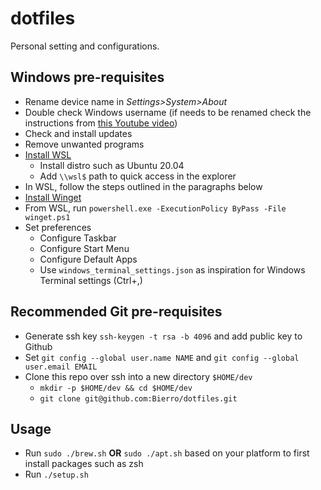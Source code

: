 # dotfiles
Personal setting and configurations.

## Windows pre-requisites
* Rename device name in *Settings>System>About*
* Double check Windows username (if needs to be renamed check the instructions from [this Youtube video](https://www.youtube.com/watch?v=w5N2aaiToiQ))
* Check and install updates
* Remove unwanted programs
* [Install WSL](https://docs.microsoft.com/en-us/windows/wsl/install-win10)
    * Install distro such as Ubuntu 20.04
    * Add `\\wsl$` path to quick access in the explorer
* In WSL, follow the steps outlined in the paragraphs below
* [Install Winget](https://docs.microsoft.com/en-us/windows/package-manager/winget/)
* From WSL, run `powershell.exe -ExecutionPolicy ByPass -File winget.ps1`
* Set preferences
    * Configure Taskbar
    * Configure Start Menu
    * Configure Default Apps 
    * Use `windows_terminal_settings.json` as inspiration for Windows Terminal settings (Ctrl+,)


## Recommended Git pre-requisites
* Generate ssh key `ssh-keygen -t rsa -b 4096` and add public key to Github
* Set `git config --global user.name NAME` and `git config --global user.email EMAIL`
* Clone this repo over ssh into a new directory `$HOME/dev` 
    * `mkdir -p $HOME/dev && cd $HOME/dev`
    * `git clone git@github.com:Bierro/dotfiles.git`

## Usage
* Run `sudo ./brew.sh` **OR** `sudo ./apt.sh` based on your platform to first install packages such as zsh
* Run `./setup.sh`
